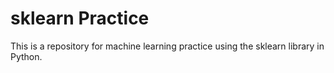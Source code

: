 # sklearn Practice

This is a repository for machine learning practice using the sklearn library in Python.